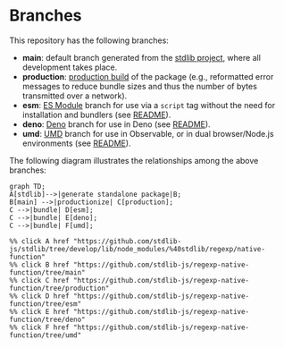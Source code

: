 <!--

@license Apache-2.0

Copyright (c) 2022 The Stdlib Authors.

Licensed under the Apache License, Version 2.0 (the "License");
you may not use this file except in compliance with the License.
You may obtain a copy of the License at

    http://www.apache.org/licenses/LICENSE-2.0

Unless required by applicable law or agreed to in writing, software
distributed under the License is distributed on an "AS IS" BASIS,
WITHOUT WARRANTIES OR CONDITIONS OF ANY KIND, either express or implied.
See the License for the specific language governing permissions and
limitations under the License.

-->

# Branches

This repository has the following branches:

-   **main**: default branch generated from the [stdlib project][stdlib-url], where all development takes place.
-   **production**: [production build][production-url] of the package (e.g., reformatted error messages to reduce bundle sizes and thus the number of bytes transmitted over a network).
-   **esm**: [ES Module][esm-url] branch for use via a `script` tag without the need for installation and bundlers (see [README][esm-readme]).
-   **deno**: [Deno][deno-url] branch for use in Deno (see [README][deno-readme]).
-   **umd**: [UMD][umd-url] branch for use in Observable, or in dual browser/Node.js environments (see [README][umd-readme]).

The following diagram illustrates the relationships among the above branches:

```mermaid
graph TD;
A[stdlib]-->|generate standalone package|B;
B[main] -->|productionize| C[production];
C -->|bundle| D[esm];
C -->|bundle| E[deno];
C -->|bundle| F[umd];

%% click A href "https://github.com/stdlib-js/stdlib/tree/develop/lib/node_modules/%40stdlib/regexp/native-function"
%% click B href "https://github.com/stdlib-js/regexp-native-function/tree/main"
%% click C href "https://github.com/stdlib-js/regexp-native-function/tree/production"
%% click D href "https://github.com/stdlib-js/regexp-native-function/tree/esm"
%% click E href "https://github.com/stdlib-js/regexp-native-function/tree/deno"
%% click F href "https://github.com/stdlib-js/regexp-native-function/tree/umd"
```

[stdlib-url]: https://github.com/stdlib-js/stdlib/tree/develop/lib/node_modules/%40stdlib/regexp/native-function
[production-url]: https://github.com/stdlib-js/regexp-native-function/tree/production
[deno-url]: https://github.com/stdlib-js/regexp-native-function/tree/deno
[deno-readme]: https://github.com/stdlib-js/regexp-native-function/blob/deno/README.md
[umd-url]: https://github.com/stdlib-js/regexp-native-function/tree/umd
[umd-readme]: https://github.com/stdlib-js/regexp-native-function/blob/umd/README.md
[esm-url]: https://github.com/stdlib-js/regexp-native-function/tree/esm
[esm-readme]: https://github.com/stdlib-js/regexp-native-function/blob/esm/README.md